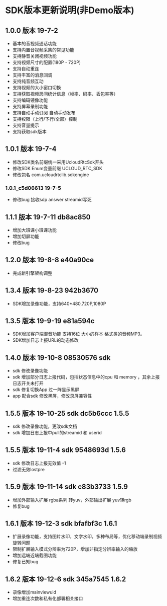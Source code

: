 # SDK版本更新说明(非Demo版本)

## 1.0.0 版本 19-7-2
* 基本的音视频通话功能	
* 支持内置音视频采集的常见功能	
* 支持静音关闭视频功能	
* 支持视频尺寸的配置(180P - 720P)	
* 支持自动重连	
* 支持丰富的消息回调	
* 支持纯音频互动	
* 支持视频的大小窗口切换	
* 支持获取视频房间统计信息（帧率、码率、丢包率等）	
* 支持编码镜像功能		
* 支持屏幕录制功能
* 支持自动手动订阅 自动手动发布
* 支持权限（上行/下行/全部）控制
* 支持音量提示
* 支持获取sdk版本

## 1.0.1 版本 19-7-4
* 修改SDK类名前缀统一采用UcloudRtcSdk开头
* 修改SDK Enum变量前缀 UCLOUD_RTC_SDK
* 修改包名 com.ucloudrtclib.sdkengine
### 1.0.1_c5d06613 19-7-5
* 修改bug 接收sdp answer streamid写死

## 1.1.1 版本 19-7-11 db8ac850
* 增加大班课小班课功能
* 增加切屏功能
* 修改bug

## 1.2.0 版本 19-8-8 e40a90ce
* 完成新引擎架构调整

## 1.3.4 版本 19-8-23 942b3670
* SDK增加录像功能，支持640*480,720P,1080P

## 1.3.5 版本 19-9-19 e81a594c 
* SDK增加客户端混音功能 支持16位 大小的样本 格式类的音频MP3。
* SDK增加日志上报URL的动态修改

## 1.4.0 版本 19-10-8 08530576 sdk 
* sdk 修改录像功能
* sdk 增加部分日志上报代码，包括状态信息中的cpu 和 memory ，其余上报日志开关未打开
* sdk 修复切换App 过一阵显示黑屏
* app 配合sdk 修改黑屏，修改录屏兼容性

## 1.5.5 版本 19-10-25 sdk dc5b6ccc 1.5.5  
* sdk 修改录像功能，更改sdk文档
* sdk 增加日志上报中pull的streamid 和 userid

## 1.5.5 版本 19-11-4 sdk 9548693d 1.5.6  
* sdk 修改日志上报无效值 -1
* 过滤无效lostpre 

## 1.5.9 版本 19-11-14 sdk c83b3733 1.5.9
* 增加外部输入扩展 rgba系列 转yuv，外部输出扩展 yuv转rgb
* 修复bug

## 1.6.1 版本 19-12-3 sdk bfafbf3c 1.6.1
* 扩展录像功能，支持图片水印，文字水印，多种布局等，优化移动端录制视频旋转问题
* 限制扩展输入模式分辨率为720P，增加非指定分辨率输入的缩放
* 增加远端近端截图功能
* 修复已知bug

## 1.6.2 版本 19-12-6 sdk 345a7545 1.6.2
* 录像增加mainviewuid
* 增加重连次数和私有化部署相关接口


